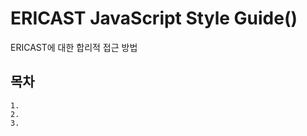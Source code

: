 ERICAST JavaScript Style Guide()
================================

ERICAST에 대한 합리적 접근 방법

목차
--------------------------------

	1.
	2.
	3.